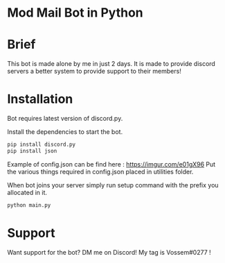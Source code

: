 # Mod Mail Bot in Python

#  Brief
This bot is made alone by me in just 2 days. It is made to provide discord servers a better system to provide support to their members!

# Installation

Bot requires latest version of discord.py.

Install the dependencies to start the bot.

```sh
pip install discord.py
pip install json
```
Example of config.json can be find here : https://imgur.com/e01gX96
Put the various things required in config.json placed in utilities folder.

When bot joins your server simply run setup command with the prefix you allocated in it.
```sh
python main.py
```

# Support
Want support for the bot? DM me on Discord! My tag is Vossem#0277 !

